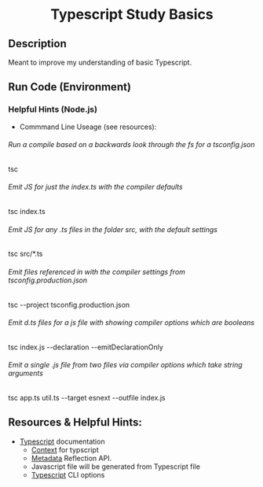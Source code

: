 <h1 align="center">Typescript Study Basics</h1>

<!-- Image Here? -->
## Description
 Meant to improve my understanding of basic Typescript.

## Run Code (Environment)
### Helpful Hints (Node.js)
- Commmand Line Useage (see resources):

###### Run a compile based on a backwards look through the fs for a tsconfig.json
tsc
###### Emit JS for just the index.ts with the compiler defaults
tsc index.ts
###### Emit JS for any .ts files in the folder src, with the default settings
tsc src/*.ts
###### Emit files referenced in with the compiler settings from tsconfig.production.json
tsc --project tsconfig.production.json
###### Emit d.ts files for a js file with showing compiler options which are booleans
tsc index.js --declaration --emitDeclarationOnly
###### Emit a single .js file from two files via compiler options which take string arguments
tsc app.ts util.ts --target esnext --outfile index.js



## Resources & Helpful Hints:
- [Typescript](https://www.typescriptlang.org/docs/) documentation
    - [Context](https://react-typescript-cheatsheet.netlify.app/docs/basic/getting-started/context/) for typscript
    - [Metadata](https://www.npmjs.com/package/reflect-metadata) Reflection API.
    - Javascript file will be generated from Typescript file
    - [Typescript](https://www.typescriptlang.org/docs/handbook/compiler-options.html) CLI options


